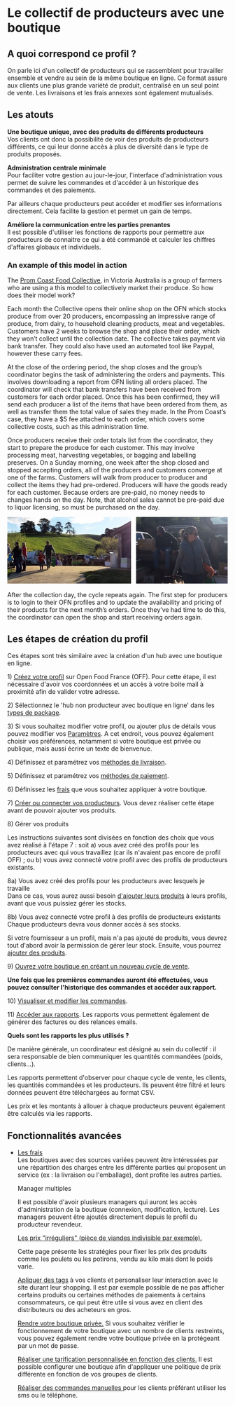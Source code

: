 # Le collectif de producteurs avec une boutique

## A quoi correspond ce profil ?

On parle ici d'un collectif de producteurs qui se rassemblent pour travailler ensemble et vendre au sein de la même boutique en ligne. Ce format assure aux clients une plus grande variété de produit, centralisé en un seul point de vente. Les livraisons et les frais annexes sont également mutualisés.

## Les atouts

**Une boutique unique, avec des produits de différents producteurs**    
Vos clients ont donc la possibilité de voir des produits de producteurs différents, ce qui leur donne accès à plus de diversité dans le type de produits proposés.

**Administration centrale minimale**    
Pour faciliter votre gestion au jour-le-jour, l'interface d'administration vous permet de suivre les commandes et d'accéder à un historique des commandes et des paiements.

Par ailleurs chaque producteurs peut accéder et modifier ses informations directement. Cela facilite la gestion et permet un gain de temps.

**Améliore la communication entre les parties prenantes**   
Il est possible d'utiliser les fonctions de rapports pour permettre aux producteurs de connaitre ce qui a été commandé et calculer les chiffres d'affaires globaux et individuels.

### An example of this model in action

The [Prom Coast Food Collective](https://www.promcoastfoodcollective.com.au/), in Victoria Australia is a group of farmers who are using a this model to collectively market their produce. So how does their model work?

Each month the Collective opens their online shop on the OFN which stocks produce from over 20 producers, encompassing an impressive range of produce, from dairy, to household cleaning products, meat and vegetables. Customers have 2 weeks to browse the shop and place their order, which they won’t collect until the collection date. The collective takes payment via bank transfer. They could also have used an automated tool like Paypal, however these carry fees.

At the close of the ordering period, the shop closes and the group’s coordinator begins the task of administering the orders and payments. This involves downloading a report from OFN listing all orders placed. The coordinator will check that bank transfers have been received from customers for each order placed. Once this has been confirmed, they will send each producer a list of the items that have been ordered from them, as well as transfer them the total value of sales they made. In the Prom Coast’s case, they have a $5 fee attached to each order, which covers some collective costs, such as this administration time.

Once producers receive their order totals list from the coordinator, they start to prepare the produce for each customer. This may involve processing meat, harvesting vegetables, or bagging and labelling preserves. On a Sunday morning, one week after the shop closed and stopped accepting orders, all of the producers and customers converge at one of the farms. Customers will walk from producer to producer and collect the items they had pre-ordered. Producers will have the goods ready for each customer. Because orders are pre-paid, no money needs to changes hands on the day. Note, that alcohol sales cannot be pre-paid due to liquor licensing, so must be purchased on the day.

![](../.gitbook/assets/prommm.png)

After the collection day, the cycle repeats again. The first step for producers is to login to their OFN profiles and to update the availability and pricing of their products for the next month’s orders. Once they’ve had time to do this, the coordinator can open the shop and start receiving orders again.

## Les étapes de création du profil

Ces étapes sont très similaire avec la création d'un hub avec une boutique en ligne.

1\) [Créez votre profil](../fonctionnalites-standards/inscription-et-creation-de-profil.md) sur Open Food France \(OFF\). Pour cette étape, il est nécessaire d'avoir vos coordonnées et un accès à votre boite mail à proximité afin de valider votre adresse.

2\) Sélectionnez le 'hub non producteur avec boutique en ligne' dans les [types de package](../fonctionnalites-standards/votre-profil/types-de-package.md).

3\) Si vous souhaitez modifier votre profil, ou ajouter plus de détails vous pouvez modifier vos [Paramètres](../fonctionnalites-standards/votre-profil/parametres.md). A cet endroit, vous pouvez également choisir vos préférences, notamment si votre boutique est privée ou publique, mais aussi écrire un texte de bienvenue.

4\) Définissez et paramétrez vos [méthodes de livraison](../fonctionnalites-standards/mise-en-place-dune-boutique/types-de-livraisons.md).

5\) Définissez et paramétrez vos [méthodes de paiement](../fonctionnalites-standards/mise-en-place-dune-boutique/methodes-de-paiements.md).

6\) Définissez les [frais](../fonctionnalites-standards/mise-en-place-dune-boutique/frais-et-taxes.md) que vous souhaitez appliquer à votre boutique.

7\) [Créer ou connecter vos producteurs](../fonctionnalites-standards/votre-profil/creez-ou-connectez-vos-producteurs.md). Vous devez réaliser cette étape avant de pouvoir ajouter vos produits.

8\) Gérer vos produits

Les instructions suivantes sont divisées en fonction des choix que vous avez réalisé à l'étape 7 : soit a\) vous avez créé des profils pour les producteurs avec qui vous travaillez \(car ils n'avaient pas encore de profil OFF\) ; ou b\) vous avez connecté votre profil avec des profils de producteurs existants.

8a\) Vous avez créé des profils pour les producteurs avec lesquels je travaille  
Dans ce cas, vous aurez aussi besoin [d'ajouter leurs produits](../fonctionnalites-standards/produits-1/produits.md) à leurs profils, avant que vous puissiez gérer les stocks.

8b\) Vous avez connecté votre profil à des profils de producteurs existants  
Chaque producteurs devra vous donner accès à ses stocks.

Si votre fournisseur a un profil, mais n'a pas ajouté de produits, vous devrez tout d'abord avoir la permission de gérer leur stock. Ensuite, vous pourrez [ajouter des produits](../fonctionnalites-standards/produits-1/produits.md).

9\) [Ouvrez votre boutique en créant un nouveau cycle de vente]().

**Une fois que les premières commandes auront été effectuées, vous pouvez consulter l'historique des commandes et accéder aux rapport.**    
  
10\) [Visualiser et modifier les commandes](../fonctionnalites-standards/commandes/visualisation-des-commandes.md).

11\) [Accéder aux rapports](https://github.com/OFNUserguideFr/OFNUserGuide-France/tree/1d234e8c405da5bfe626c5ecf5f2eb351ab64b8a/reports.md). Les rapports vous permettent également de générer des factures ou des relances emails.

**Quels sont les rapports les plus utilisés ?**

De manière générale, un coordinateur est désigné au sein du collectif : il sera responsable de bien communiquer les quantités commandées \(poids, clients...\).

Les rapports permettent d'observer pour chaque cycle de vente, les clients, les quantités commandées et les producteurs. Ils peuvent être filtré et leurs données peuvent être téléchargées au format CSV.

Les prix et les montants à allouer à chaque producteurs peuvent également être calculés via les rapports.

## Fonctionnalités avancées

* [Les frais](../fonctionnalites-standards/mise-en-place-dune-boutique/frais-et-taxes.md)  
  Les boutiques avec des sources variées peuvent être intéressées par une répartition des charges entre les différente parties qui proposent un service \(ex : la livraison ou l'emballage\), dont profite les autres parties.

  Manager multiples

  Il est possible d'avoir plusieurs managers qui auront les accès d'administration de la boutique \(connexion, modification, lecture\). Les managers peuvent être ajoutés directement depuis le profil du producteur revendeur.

  [Les prix "irréguliers" \(pièce de viandes indivisible par exemple\).](../fonctionnalites-standards/produits-1/pricing-irregular-items-kg.md)

  Cette page présente les stratégies pour fixer les prix des produits comme les poulets ou les potirons, vendu au kilo mais dont le poids varie.

  [Apliquer des tags](../fonctionnalites-standards/mise-en-place-dune-boutique/customized-shopping-experience.md) à vos clients et personaliser leur interaction avec le site durant leur shopping. Il est par exemple possible de ne pas afficher certains produits ou certaines méthodes de paiements à certains consommateurs, ce qui peut être utile si vous avez en client des distributeurs ou des acheteurs en gros.

  [Rendre votre boutique privée.](../fonctionnalites-standards/mise-en-place-dune-boutique/private-shopfront.md) Si vous souhaitez vérifier le fonctionnement de votre boutique avec un nombre de clients restreints, vous pouvez également rendre votre boutique privée en la protégeant par un mot de passe.

  [Réaliser une tarification personnalisée en fonction des clients.](../fonctionnalites-standards/mise-en-place-dune-boutique/customer-specific-pricing.md) Il est possible configurer une boutique afin d'appliquer une politique de prix différente en fonction de vos groupes de clients.

  [Réaliser des commandes manuelles ](../fonctionnalites-standards/commandes/manual-orders.md)pour les clients préférant utiliser les sms ou le téléphone.

